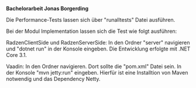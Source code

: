<b>Bachelorarbeit Jonas Borgerding</b>

Die Performance-Tests lassen sich über "runalltests" Datei ausführen.

Bei der Modul Implementation lassen sich die Test wie folgt ausführen:

RadzenClientSide und RadzenServerSide: In den Ordner "server" navigieren und "dotnet run" in der Konsole eingeben. Die Entwicklung erfolgte mit .NET Core 3.1.

Vaadin: In den Ordner navigieren. Dort sollte die "pom.xml" Datei sein. In der Konsole "mvn jetty:run" eingeben. Hierfür ist eine Installtion von Maven notwendig und das Dependency Netty.